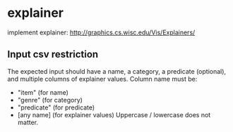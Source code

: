# explainer
implement explainer: http://graphics.cs.wisc.edu/Vis/Explainers/

## Input csv restriction
The expected input should have a name, a category, a predicate (optional), and multiple columns of explainer values.
Column name must be: 
- "item" (for name)
- "genre" (for category)
- "predicate" (for predicate)
- [any name] (for explainer values)
Uppercase / lowercase does not matter.
